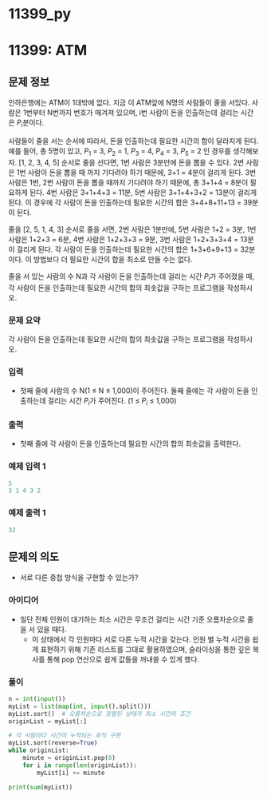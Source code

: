 # 11399_py

# 11399: ATM

## 문제 정보

인하은행에는 ATM이 1대밖에 없다. 지금 이 ATM앞에 N명의 사람들이 줄을 서있다. 사람은 1번부터 N번까지 번호가 매겨져 있으며, i번 사람이 돈을 인출하는데 걸리는 시간은 $P_i$분이다.

사람들이 줄을 서는 순서에 따라서, 돈을 인출하는데 필요한 시간의 합이 달라지게 된다. 예를 들어, 총 5명이 있고, $P_1$ = 3, $P_2$ = 1, $P_3$ = 4,  $P_4$ = 3, $P_5$ = 2 인 경우를 생각해보자. [1, 2, 3, 4, 5] 순서로 줄을 선다면, 1번 사람은 3분만에 돈을 뽑을 수 있다. 2번 사람은 1번 사람이 돈을 뽑을 때 까지 기다려야 하기 때문에, 3+1 = 4분이 걸리게 된다. 3번 사람은 1번, 2번 사람이 돈을 뽑을 때까지 기다려야 하기 때문에, 총 3+1+4 = 8분이 필요하게 된다. 4번 사람은 3+1+4+3 = 11분, 5번 사람은 3+1+4+3+2 = 13분이 걸리게 된다. 이 경우에 각 사람이 돈을 인출하는데 필요한 시간의 합은 3+4+8+11+13 = 39분이 된다.

줄을 [2, 5, 1, 4, 3] 순서로 줄을 서면, 2번 사람은 1분만에, 5번 사람은 1+2 = 3분, 1번 사람은 1+2+3 = 6분, 4번 사람은 1+2+3+3 = 9분, 3번 사람은 1+2+3+3+4 = 13분이 걸리게 된다. 각 사람이 돈을 인출하는데 필요한 시간의 합은 1+3+6+9+13 = 32분이다. 이 방법보다 더 필요한 시간의 합을 최소로 만들 수는 없다.

줄을 서 있는 사람의 수 N과 각 사람이 돈을 인출하는데 걸리는 시간 $P_i$가 주어졌을 때, 각 사람이 돈을 인출하는데 필요한 시간의 합의 최솟값을 구하는 프로그램을 작성하시오.

### 문제 요약

각 사람이 돈을 인출하는데 필요한 시간의 합의 최솟값을 구하는 프로그램을 작성하시오.

### 입력

- 첫째 줄에 사람의 수 N(1 ≤ N ≤ 1,000)이 주어진다. 둘째 줄에는 각 사람이 돈을 인출하는데 걸리는 시간 $P_i$가 주어진다. (1 ≤ $P_i$ ≤ 1,000)

### 출력

- 첫째 줄에 각 사람이 돈을 인출하는데 필요한 시간의 합의 최솟값을 출력한다.

### 예제 입력 1

```python
5
3 1 4 3 2
```

### 예제 출력 1

```python
32
```

## 문제의 의도

- 서로 다른 중첩 방식을 구현할 수 있는가?

### 아이디어

- 일단 전체 인원이 대기하는 최소 시간은 무조건 걸리는 시간 기준 오름차순으로 줄을 서 있을 때다.
    - 이 상태에서 각 인원마다 서로 다른 누적 시간을 갖는다. 인원 별 누적 시간을 쉽게 표현하기 위해 기존 리스트를 그대로 활용하였으며, 슬라이싱을 통한 깊은 복사를 통해 pop 연산으로 쉽게 값들을 꺼내쓸 수 있게 했다.

### 풀이

```python
n = int(input())
myList = list(map(int, input().split()))
myList.sort()  # 오름차순으로 정렬된 상태가 최소 시간의 조건
originList = myList[:]

# 각 사람마다 시간이 누적되는 로직 구현
myList.sort(reverse=True) 
while originList:
    minute = originList.pop(0)
    for i in range(len(originList)):
        myList[i] += minute

print(sum(myList))
```